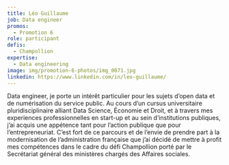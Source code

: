 ```yaml
---
title: Léo Guillaume
job: Data engineer
promos:
  - Promotion 6
role: participant
defis:
  - Champollion
expertise:
  - Data engineering
image: img/promotion-6-photos/img_0071.jpg
linkedin: https://www.linkedin.com/in/leo-guillaume/
---
```


Data engineer, je porte un intérêt particulier pour les sujets d’open data et de numérisation du service public. Au cours d’un cursus universitaire pluridisciplinaire alliant Data Science, Économie et Droit, et à travers mes experiences professionnelles en start-up et au sein d’institutions publiques, j’ai acquis une appétence tant pour l’action publique que pour l’entrepreneuriat. C’est fort de ce parcours et de l’envie de prendre part à la modernisation de l’administration française que j’ai décidé de mettre à profit mes compétences dans le cadre du défi Champollion porté par le Secrétariat général des ministères chargés des Affaires sociales.
